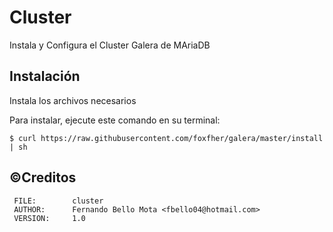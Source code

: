 # Cluster
 
Instala y Configura el Cluster Galera de MAriaDB

## Instalación

Instala los archivos necesarios 

Para instalar, ejecute este comando en su terminal:
```console
$ curl https://raw.githubusercontent.com/foxfher/galera/master/install | sh
```

##  &copy;Creditos

     FILE:        cluster
     AUTHOR:      Fernando Bello Mota <fbello04@hotmail.com>
     VERSION:     1.0
